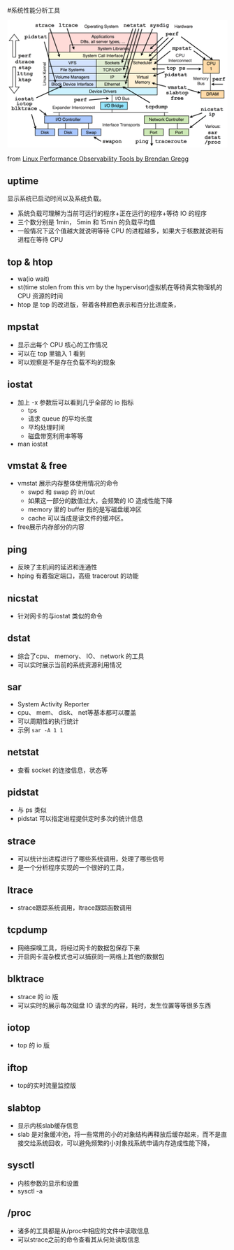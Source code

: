 #系统性能分析工具

![Linux Performance Observability Tools](./linuxperftools.png "Linux Performance Observability Tools")

from [Linux Performance Observability Tools by Brendan Gregg](http://www.brendangregg.com/linuxperf.html)

## uptime
显示系统已启动时间以及系统负载。
   * 系统负载可理解为当前可运行的程序+正在运行的程序+等待 IO 的程序
   * 三个数分别是 1min， 5min 和 15min 的负载平均值
   * 一般情况下这个值越大就说明等待 CPU 的进程越多，如果大于核数就说明有进程在等待 CPU
   

## top & htop
   * wa(io wait)
   * st(time stolen from this vm by the hypervisor)虚拟机在等待真实物理机的 CPU 资源的时间
   * htop 是 top 的改进版，带着各种颜色表示和百分比进度条，

## mpstat
   * 显示出每个 CPU 核心的工作情况
   * 可以在 top 里输入 1 看到
   * 可以观察是不是存在负载不均的现象

## iostat
   * 加上 -x 参数后可以看到几乎全部的 io 指标
      * tps
      * 请求 queue 的平均长度
      * 平均处理时间
      * 磁盘带宽利用率等等
   * man iostat
   
## vmstat & free
   * vmstat 展示内存整体使用情况的命令
      * swpd 和 swap 的 in/out 
      * 如果这一部分的数值过大，会频繁的 IO 造成性能下降
      * memory 里的 buffer 指的是写磁盘缓冲区
      * cache 可以当成是读文件的缓冲区。
   * free展示内存部分的内容

## ping
   * 反映了主机间的延迟和连通性
   * hping 有着指定端口，高级 tracerout 的功能

## nicstat
   * 针对网卡的与iostat 类似的命令

## dstat
   * 综合了cpu、 memory、 IO、 network 的工具
   * 可以实时展示当前的系统资源利用情况

## sar
   * System Activity Reporter
   * cpu、 mem、 disk、 net等基本都可以覆盖
   * 可以周期性的执行统计
   * 示例 `sar -A 1 1`

## netstat
   * 查看 socket 的连接信息，状态等

## pidstat
   * 与 ps 类似
   * pidstat 可以指定进程提供定时多次的统计信息

## strace
   * 可以统计出进程进行了哪些系统调用，处理了哪些信号
   * 是一个分析程序实现的一个很好的工具，

## ltrace
   * strace跟踪系统调用，ltrace跟踪函数调用
   
## tcpdump
   * 网络探嗅工具，将经过网卡的数据包保存下来
   * 开启网卡混杂模式也可以捕获同一网络上其他的数据包

## blktrace
   * strace 的 io 版
   * 可以实时的展示每次磁盘 IO 请求的内容，耗时，发生位置等等很多东西

## iotop
   * top 的 io 版

## iftop
   * top的实时流量监控版

## slabtop
   * 显示内核slab缓存信息
   * slab 是对象缓冲池，将一些常用的小的对象结构再释放后缓存起来，而不是直接交给系统回收，可以避免频繁的小对象找系统申请内存造成性能下降，

## sysctl
   * 内核参数的显示和设置
   * sysctl -a

## /proc
   * 诸多的工具都是从/proc中相应的文件中读取信息
   * 可以strace之前的命令查看其从何处读取信息